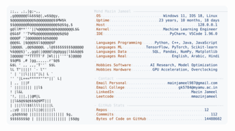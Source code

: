 <picture>
  <source srcset="https://raw.githubusercontent.com/mmazinjameel/mmazinjameel/main/dark_mode.svg?v=1758622241" media="(prefers-color-scheme: dark)">
  <img src="https://raw.githubusercontent.com/mmazinjameel/mmazinjameel/main/light_mode.svg?v=1758622241">
</picture>
